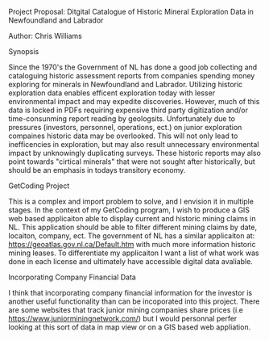 Project Proposal: Ditgital Catalogue of Historic Mineral Exploration Data in Newfoundland and Labrador

Author: Chris Williams

Synopsis

Since the 1970's the Government of NL has done a good job collecting and cataloguing historic assessment reports from companies spending money exploring for minerals in Newfoundland and Labrador. Utilizing historic exploration data enables efficent exploration today with lesser environmental impact and may expedite discoveries. However, much of this data is locked in PDFs requiring expensive third party digitization and/or time-consunming report reading by geologsits. Unfortunately due to pressures (investors, personnel, operations, ect.) on junior exploration compaines historic data may be overlooked. This will not only lead to inefficencies in exploration, but may also result unnecessary environmental impact by unknowingly duplicating surveys. These historic reports may also point towards "cirtical minerals" that were not sought after historically, but should be an emphasis in todays transitory economy.

GetCoding Project

This is a complex and import problem to solve, and I envision it in multiple stages. In the context of my GetCoding program, I wish to produce a GIS web based applicaiton able to display current and historic mining claims in NL. This application should be able to filter different mining claims by date, locaiton, company, ect. The government of NL has a similar applicaiton at: https://geoatlas.gov.nl.ca/Default.htm with much more information historic mining leases. To differentiate my applicaiton I want a list of what work was done in each license and ultimately have accessible digital data avaliable.

Incorporating Company Financial Data

I think that incorporating company financial information for the investor is another useful functionality than can be incoporated into this project. There are some websites that track junior mining companies share prices (i.e https://www.juniorminingnetwork.com/) but I would personnal perfer looking at this sort of data in map view or on a GIS based web appliation.
